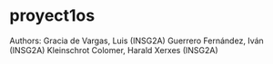 # proyect1os

Authors:
Gracia de Vargas, Luis (INSG2A)
Guerrero Fernández, Iván (INSG2A)
Kleinschrot Colomer, Harald Xerxes (INSG2A)